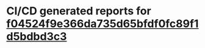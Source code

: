 # CI/CD generated reports for [f04524f9e366da735d65bfdf0fc89f1d5bdbd3c3](https://github.com/hydephp/develop/commit/f04524f9e366da735d65bfdf0fc89f1d5bdbd3c3)
